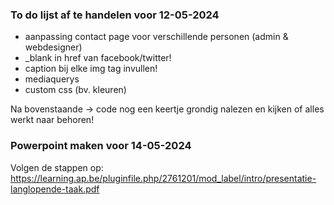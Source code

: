 ### To do lijst af te handelen voor 12-05-2024 

- aanpassing contact page voor verschillende personen (admin & webdesigner)
- _blank in href van facebook/twitter!
- caption bij elke img tag invullen!
- mediaquerys
- custom css (bv. kleuren)

Na bovenstaande -> code nog een keertje grondig nalezen en kijken of alles werkt naar behoren!

### Powerpoint maken voor 14-05-2024

Volgen de stappen op: https://learning.ap.be/pluginfile.php/2761201/mod_label/intro/presentatie-langlopende-taak.pdf